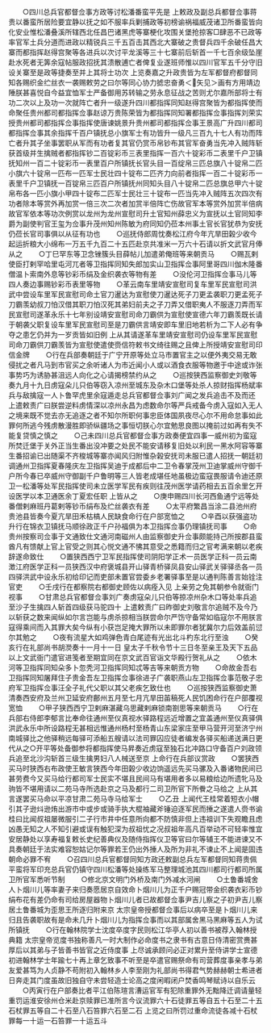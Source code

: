<!-- { "loadSidebar": true } -->
　　○四川总兵官都督佥事方政等讨松潘番蛮平先是  上敕政及副总兵都督佥事蒋贵以番蛮所居险要宜静以抚之如不服率兵剿捕政等初榜谕祸福威茂诸卫所番蛮皆向化安业惟松潘叠溪所辖西北任昌巴诸黑虎等寨梗化攻围关堡抢掠客□肆恶不已政等率官军土兵分道而进政以精锐兵三千五百击其西北大寨破之贵督兵四千余破任昌大寨而都指挥赵得宫聚等各进兵以次讨平龙溪等三十七寨前后斩首一千七百余级坠崖赴水死者无筭余寇帖服政招抚其溃散逋亡者俾复业遂班师惟以四川官军五千分守旧设关寨至是政等捷奏至并上其将士功次  上览奏嘉之升政贵皆为左军都督府都督同知各赐织金纻丝衣一袭赐敕劳之曰尔等同心协力摅忠奋勇＜矢见＞画有方用靖边陲朕甚喜悦自今益宜恤军士严备御用苏转输之劳永息征战之苦则尤尔嘉所部将士有功二次以上及功一次就阵亡者升一级遂升四川都指挥同知赵得宫聚皆为都指挥使而命聚任贵州都司都指挥佥事赵谅万贵陈荣皆为都指挥同知署都指挥佥事指挥刘荣实授贵州都司都指挥佥事指挥使唐谏姚景升贵州都司都指挥佥事王景高广升四川都司都指挥佥事其余指挥千百户镇抚总小旗军士有功皆升一级凡三百九十七人有功而阵亡者升其子坐事罢职从军而有功者复其官仍赏币帛钞布其官军奋勇当先冲入贼阵斩获首级并生擒贼者都指挥钞二百锭彩币三表里指挥一百六十锭彩币二表里千户卫镇抚知州一百二十锭彩币一表里百户所镇抚长官头目一百绽帛三匹总旗八十锭帛二匹小旗六十锭帛一匹布一匹军士民壮四十锭布二匹齐力向前者指挥一百二十锭彩币一表里千户卫镇抚一百锭帛三匹百户所镇抚州同知头目八十锭帛二匹总旗总甲六十锭帛布各一匹小旗小甲四十锭布二匹军士民壮三十锭布一匹当先冲入贼阵五次四次有功者除本等赏外再加赏一倍三次二次者加赏半倍阵亡伤故官军本等赏外加赏半倍病故官军依本等功次例赏以龙州为龙州宣慰司升土官知州薛忠义为宣抚以土官同知李爵为副使判官王玺为佥事升茂州知州陈敏为府同知仍莅本州事土官长官犹恭为安抚仍莅长官司事俱以从征有功也
　　○巡抚侍郎周忱奏松江府今年亢旱田榖少收今起运折粮大小绵布一万五千九百二十五匹赴京共准米一万六十石请以折文武官月俸从之
　　○丁巳罕东等卫念锉簇头目薛帖儿加遣弟俺班等来朝贡马
　　○赐瓦剌使臣打剌罕哈里屯河兀者等卫指挥同知失郎加实山卫指挥佥事阿里哥四川伽木隆番僧温卜索南外息等钞彩币绢及金织袭衣等物有差
　　○没伦河卫指挥佥事马儿等四人奏边事赐钞彩币表里等物
　　○革云南车里靖安宣慰司复车里军民宣慰司洪武中尝设车里军民宣慰司命土官刀暹达为宣慰使刀暹达死子刀更孟袭职刀更孟死子刀霸羡幼叔刀怕汉借其职刀怕汉死其弟妇前夫之子刀弄又借职夷人不服逐刀弄而军民宣慰司遂革永乐十七年别设靖安宣慰司命刀霸供为宣慰使宣德六年刀霸羡既长请于朝袭父职复设车里军民宣慰司至是刀霸供言靖安即车里旧地若析为二下人必有争夺之患乞仍并为一岁贡皆如旧例  上从其请遂革车里靖安宣慰司仍设车里军民宣慰司命刀霸供刀霸羡皆为宣慰使遣使赍信符敕书文绮往赐之且俾上所授靖安宣慰司印信金牌
　　○行在兵部奏朝廷于广宁开原等处立马市置官主之以便外夷交易无敢侵扰之者凡马到市官买之余听诸人为市近闻小人或以酒食衣服等物邀于中途或诈张事势巧为诱胁甚沮远人向化之心请揭榜禁约从之
　　○巡按狭西监察御史刘敬等奏九月十九日虏寇朵儿只伯等窃入凉州至城东及杂木口堡等处杀人掠财指挥杨斌率兵与敌擒寇一人卜鲁罕虎里余寇遁走总兵官都督佥事刘广闻之发兵追击不及而还  上遣敕责广曰朕尝逆料虏情深以凉州永昌为虑数命尔等严兵戒备今虏入寇如入无人之境来既不觉去亦无追逐之者不知尔所职何事忠臣体国夙夜尽心尔不用命怠事如此罪何所逃今残虏散漫胜即骄纵疆场之事恒切朕心尔宜勉思良图以掩前过如再有失不能复贷慎之慎之
　　○己未四川总兵官都督佥事方政奏便宜四事一威州初为蛮寇所焚迁堡于关外正当生番出没冲要之处民不能安请移复旧处以利民一黑水阿容等寨生番招谕已出随渠不齐梭城等寨亦闻风归附惟杂榖安抚司未服已遣人招抚一朝廷初调通州卫指挥夏春隆庆左卫指挥吴迪于成都后中二卫令春掌茂州卫迪掌威州守御千户所今春已卒威州守御副千户鲁明等三人皆老成堪任地虽极边蛮寇畏服请令迪还原卫一松潘等处军民指挥使司未立医学军民有疾则往茂州医学请药相去五百余里乞开设医学以本卫通医余丁夏宏任职  上皆从之
　　○庚申赐四川长河西鱼通宁远等处番僧剌麻班丹葛剌等钞币绢布及纻丝袭衣有差
　　○太平府繁昌当涂二县池州府贵池县皆奏今夏亢旱田禾枯槁人民缺食命行在户部宽恤之
　　○辛酉以获强盗功升行在锦衣卫镇抚马顺徐政正千户孙福俱为本卫指挥佥事仍理镇抚司事
　　○命贵州按察司佥事于文通致仕文通河南磁州人由监察御史升佥事颇能持己所按郡县蛮酋凡有馈献上官上官受之则其心悦文通不怫其意受之悉籍而归之官考满来朝以老疾辞遂命致仕
　　○置狭西西宁卫军民指挥使司阴阳学正术一员医学正科一员云南澂江府医学正科一员狭西汉中府褒城县开山驿青桥驿凤县安山驿武关驿驿丞各一员四驿洪武中设永乐初给印记而吏部未置官尝委乡老署驿事至是以通判陈善言始铨注官吏
　　○壬戌行在都察院右都御史顾佐以病痊入见  上亲劳之免其朝参令就衙门视事
　　○甘肃总兵官都督佥事刘广奏虏寇朵儿只伯等掠凉州杂木口等处率兵追至沙子生擒四人斩首四级获马驼四十  上遣敕责广曰昨御史刘敬言尔追贼不及今乃以斩获之数来闻纵如尔言岂能与虏杀掠相当朕尝命尔严饬守备常如临寇尔不用朕言寇得乘间而入其罪大矣今纵有小获岂足掩大罪所以未即罪尔者犹冀尔力后效盖前愆尔其勉之
　　○夜有流星大如鸡弹色青白尾迹有光出北斗杓东北行至浊
　　○癸亥行在礼部尚书胡濙奏十一月十一日  皇太子千秋令节十三日冬至亲王及天下五品以上文武衙门遣官进笺者至期宜同在京文武百官诣文华殿行贺礼从之
　　○依木河等卫指挥同知朵多卜忽秃河卫指挥同知忒等吉等来朝贡方物
　　○命故金吾右卫指挥同知屠拜住子贵金吾左卫指挥佥事徐进子广袭职燕山左卫指挥佥事范敬子忠府军卫指挥佥事汪全子礼代父职以其父老疾乞致仕也
　　○巡按狭西监察御史萧清奏西安府及兰州卫延安府鄜州五月至七月亢旱田苖稿死人民饥困命行在户部覆视宽恤
　　○甲子狭西西宁卫剌麻湛藏乌思藏剌麻锁南劄思等来朝贡马
　　○行在兵部右侍郎李郁言比奉命往通州至仪真视水驿路程远近增置之宜盖通州至仪真驿俱洪武永乐中所设路程无甚相远惟通州杨村至杨青山东梁家庄至甲马营开河至济宁州南城驿比之他驿稍远每驿可添船五艘请以法司罪囚应徒者编发各驿买船递送满日更代从之○开平等处备御参将都指挥使马昇奏近虏寇至独石北冲路口守备百户刘政领兵追至北沙沟斩首三级生擒男妇八人械送至京  上命行在兵部议赏政
　　○罢狭西买马时狭西右布政使王敏言狭西今年田榖少收边饷遥远先买马骡及入番诸物民间已甚劳费今又买马给行都司军士民实不堪且民间马有堪用者多以易粮给边所遗牝马及驹皆不堪用请以二苑马寺所选赴京之马及都行二司卫所官下所餋之马给之  上从其言遂罢买马命以平凉甘肃二苑马寺马给军士
　　○乙丑  上闻代王桂常着短衣小帽引其子逊炓逊烠出游市中或步或骑手执大棍袖藏斧锤迫逐军民而捶之遂遣人赍书谕桂曰比闻叔祖屡微服引二子行市井中任意所向都不防慎非但上违祖训下失观瞻且虑凶愚无知之人不知引避或误有触犯深为叔祖忧之况叔祖年高凡百举动不可轻率惟宜安居静处以享寿福复敕长史纪善典仪及随侍指挥仪卫等官曰尔等辅王不能进谏又不具奏朝廷于法实难容恕姑记尔等罪若王仍出外捶人及所为非礼不谏止不上闻是固违朝命必罪不宥
　　○召四川总兵官都督同知方政还敕副总兵左军都督同知蒋贵佩平蛮将军印充总兵官仍镇守四川松潘等处操练军马整理城池其四川都司行都司所属卫所官军悉听节制
　　○修北京文明门外桥及南门外减水河闸
　　○土鲁番城舍人卜烟川儿等率妻子来归奏愿居京自效命卜烟川儿为正千户赐冠带金织袭衣彩币钞绢布花有差仍命有司给房屋器物卜烟川儿者已故都督佥事尹吉儿察之子初尹吉儿察居土鲁番城为歪思王所逐归附来京  太宗皇帝授都督佥事后以病卒至是卜烟川儿来归且告袭职故有是命未几升卜烟川儿为指挥佥事而以其部属舍黑马黑麻等五人为试所镇抚
　　○行在翰林院学士沈度卒度字民则松江华亭人初以善书被荐入翰林授典籍  太宗皇帝览度书独称善凡一时大制作必命度书之隶书有古意日侍清密赏赉甚厚后以其弟与子皆善书皆官之近侍度事  上尽诚承顾问必正对累升至侍讲学士宣德初进翰林学士年踰七十再上章乞致事不听至是卒遣官赐祭命有司营葬度事亲孝与弟友爱甚笃为人贞静不苟附初入翰林乡人李至刚为礼部尚书得君气势赫赫朝士希进者日奔走其门度虽故旧独自守未尝轻造士论高之度闲暇闭户焚香鸣琴赋诗以自乐云
　　○丙寅行在户部奏比者平江伯陈瑄言漕运官军有犯除重罪外无黜降迁调请量轻重罚运淮安徐州仓米赴京赎罪已准所言今议流罪六十石徒罪五等自五十石至二十五石杖罪五等自二十石至八石笞罪六石至二石  上览之曰所罚过重命流徒各减十石杖罪每一十运一石笞罪一十运五斗

